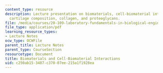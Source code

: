 ```yaml
---
content_type: resource
description: Lecture presentation on biomaterials, cell-biomaterial interactions,
  cartilage composition, collagen, and proteoglycans.
file: /media/courses/20-109-laboratory-fundamentals-in-biological-engineering-spring-2010/c250ab153487c37007ee215a1f1928ea_MIT20_109S10_lec_m3d2.pdf
file_type: application/pdf
learning_resource_types:
- Lecture Notes
ocw_type: OCWFile
parent_title: Lecture Notes
parent_type: CourseSection
resourcetype: Document
title: Biomaterials and Cell-Biomaterial Interactions
uid: c250ab15-3487-c370-07ee-215a1f1928ea
---
```

